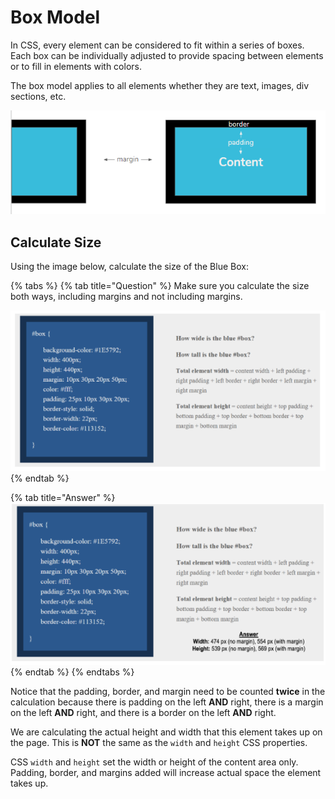 # Box Model

In CSS, every element can be considered to fit within a series of boxes. Each box can be individually adjusted to provide spacing between elements or to fill in elements with colors.

The box model applies to all elements whether they are text, images, div sections, etc.

![The Box Model](../../../.gitbook/assets/image%20%2839%29.png)

## Calculate Size

Using the image below, calculate the size of the Blue Box:

{% tabs %}
{% tab title="Question" %}
Make sure you calculate the size both ways, including margins and not including margins.

![](../../../.gitbook/assets/image%20%2827%29.png)
{% endtab %}

{% tab title="Answer" %}
![](../../../.gitbook/assets/image%20%2826%29.png)
{% endtab %}
{% endtabs %}

Notice that the padding, border, and margin need to be counted **twice** in the calculation because there is padding on the left **AND** right, there is a margin on the left **AND** right, and there is a border on the left **AND** right.

We are calculating the actual height and width that this element takes up on the page. This is **NOT** the same as the `width` and `height` CSS properties.

CSS `width` and `height` set the width or height of the content area only. Padding, border, and margins added will increase actual space the element takes up.

